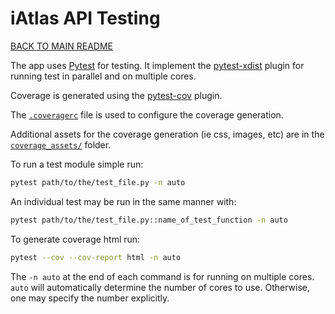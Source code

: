 # iAtlas API Testing

[BACK TO MAIN README](../README.md)

The app uses [Pytest](https://docs.pytest.org/) for testing. It implement the [pytest-xdist](https://pypi.org/project/pytest-xdist/) plugin for running test in parallel and on multiple cores.

Coverage is generated using the [pytest-cov](https://pypi.org/project/pytest-cov/) plugin.

The [`.coveragerc`](./.coveragerc) file is used to configure the coverage generation.

Additional assets for the coverage generation (ie css, images, etc) are in the [`coverage_assets/`](./coverage_assets/) folder.

To run a test module simple run:

```bash
pytest path/to/the/test_file.py -n auto
```

An individual test may be run in the same manner with:

```bash
pytest path/to/the/test_file.py::name_of_test_function -n auto
```

To generate coverage html run:

```bash
pytest --cov --cov-report html -n auto
```

The `-n auto` at the end of each command is for running on multiple cores. `auto` will automatically determine the number of cores to use. Otherwise, one may specify the number explicitly.
